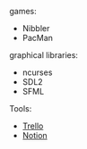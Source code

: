 games:
- Nibbler
- PacMan

graphical libraries:
- ncurses
- SDL2
- SFML

Tools:
- [Trello](https://trello.com/b/sS5j02Vy/arcade)
- [Notion](https://www.notion.so/Getting-Started-47989d69e1c34270a9f572805ccd4009)
